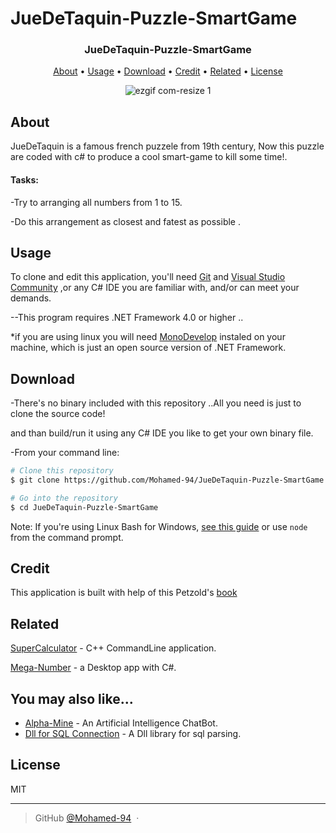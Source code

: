# JueDeTaquin-Puzzle-SmartGame
 <h3 align="center">
  
  JueDeTaquin-Puzzle-SmartGame
  <br>
</h3>
 
 
<p align="center">
  <a href="#About">About</a> •
  <a href="#Usage">Usage</a> •
  <a href="#Download">Download</a> •
 <a href="#Credit">Credit</a> •
  <a href="#related">Related</a> •
  <a href="#license">License</a> 
</p>

<div align="center">
 
   ![ezgif com-resize 1](https://user-images.githubusercontent.com/38832580/44082599-99e9e27a-9fa9-11e8-914b-77efdb336549.gif)


</div>

## About
 JueDeTaquin is a famous french puzzele from 19th century, Now this puzzle are coded with c# to produce a cool smart-game to kill some time!. 
<h4>
Tasks:
</h4>
 -Try to arranging all numbers from 1 to 15.
 
 -Do this arrangement as closest and fatest as possible .
 


## Usage

To clone and edit this application, you'll need [Git](https://git-scm.com) and [Visual Studio Community](https://visualstudio.microsoft.com/thank-you-downloading-visual-studio/?sku=Community&rel=15#) ,or any C# IDE you are familiar with, and/or can meet your demands.

--This program requires .NET Framework 4.0 or higher ..

*if you are using linux you will need [MonoDevelop](https://www.monodevelop.com/download/#fndtn-download-lin) instaled on your machine, which is just an open source version of .NET Framework.

## Download

-There's no binary included with this repository ..All you need is just to clone the source code!

 and than build/run it using any C# IDE you like to get your own binary file.
 
 -From your command line:

```bash
# Clone this repository
$ git clone https://github.com/Mohamed-94/JueDeTaquin-Puzzle-SmartGame

# Go into the repository
$ cd JueDeTaquin-Puzzle-SmartGame

```
Note: If you're using Linux Bash for Windows, [see this guide](https://www.howtogeek.com/261575/how-to-run-graphical-linux-desktop-applications-from-windows-10s-bash-shell/) or use `node` from the command prompt.

## Credit
This application is built with help of this Petzold's [book](http://index-of.es/Programming/CSharp/Charles%20Petzold%20-%20Programming%20Microsoft%20Windows%20with%20C%23.pdf)

## Related

[SuperCalculator](https://github.com/Mohamed-94/Super-Calculator_Cpp_CommandLine) - C++ CommandLine application.

[Mega-Number](https://github.com/Mohamed-94/Mega-Number) - a Desktop app with C#.
 

## You may also like...

- [Alpha-Mine](https://github.com/Mohamed-94/Alpha-Mine-ChatBot) - An Artificial Intelligence ChatBot.
- [Dll for SQL Connection](https://github.com/Mohamed-94/DLL-for-SQL-Connection) - A Dll library for sql parsing.

## License

MIT

---

> GitHub [@Mohamed-94](https://github.com/Mohamed-94) &nbsp;&middot;&nbsp;




